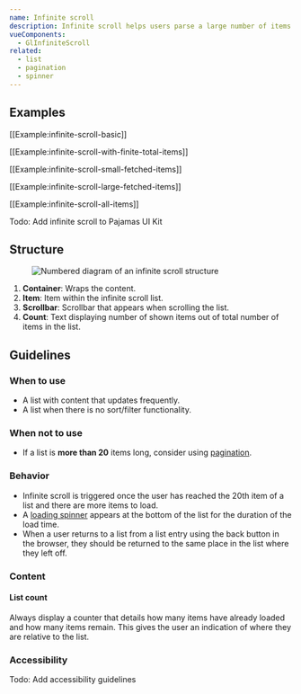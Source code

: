 ```yaml
---
name: Infinite scroll
description: Infinite scroll helps users parse a large number of items by breaking up lists and distributing the results.
vueComponents:
  - GlInfiniteScroll
related:
  - list
  - pagination
  - spinner
---
```



## Examples

[[Example:infinite-scroll-basic]]

[[Example:infinite-scroll-with-finite-total-items]]

[[Example:infinite-scroll-small-fetched-items]]

[[Example:infinite-scroll-large-fetched-items]]

[[Example:infinite-scroll-all-items]]

Todo: Add infinite scroll to Pajamas UI Kit

## Structure

<figure class="figure" role="figure" aria-label="Infinite scroll structure">
  <img class="figure-img" src="/img/infinite-scroll-structure.svg" alt="Numbered diagram of an infinite scroll structure" role="img" />
</figure>

1. **Container**: Wraps the content.
1. **Item**: Item within the infinite scroll list.
1. **Scrollbar**: Scrollbar that appears when scrolling the list.
1. **Count**: Text displaying number of shown items out of total number of items in the list.

## Guidelines

### When to use

- A list with content that updates frequently. 
- A list when there is no sort/filter functionality. 

### When not to use

- If a list is **more than 20** items long, consider using [pagination](/components/pagination).

### Behavior

- Infinite scroll is triggered once the user has reached the 20th item of a list and there are more items to load. 
- A [loading spinner](/components/spinner) appears at the bottom of the list for the duration of the load time.
- When a user returns to a list from a list entry using the back button in the browser, they should be returned to the same place in the list where they left off.

### Content

#### List count

Always display a counter that details how many items have already loaded and how many items remain. This gives the user an indication of where they are relative to the list.

### Accessibility

Todo: Add accessibility guidelines
